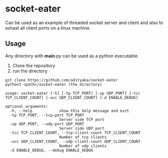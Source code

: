 # socket-eater

Can be used as an example of threaded socket server and client and also to exhast 
all client ports on a linux machine. 

## Usage

Any directory with __main__.py can be used as a python executable. 
1. Clone the repository
1. run the directory 

```
git clone https://github.com/adityaka/socket-eater
python3 <path>/socket-eater (the directory)
```
```
usage: socket-eater [-h] [-tp TCP_PORT] [-up UDP_PORT] [-tcc TCP_CLIENT_COUNT] [-ucc UDP_CLIENT_COUNT] [-d ENABLE_DEBUG]

optional arguments:
  -h, --help            show this help message and exit
  -tp TCP_PORT, --tcp-port TCP_PORT
                        Server side TCP port
  -up UDP_PORT, --udp-port UDP_PORT
                        Server side UDP port
  -tcc TCP_CLIENT_COUNT, --tcp-client-count TCP_CLIENT_COUNT
                        Number of tcp clients
  -ucc UDP_CLIENT_COUNT, --udp-client-count UDP_CLIENT_COUNT
                        Number of udp clients
  -d ENABLE_DEBUG, --debug ENABLE_DEBUG
```